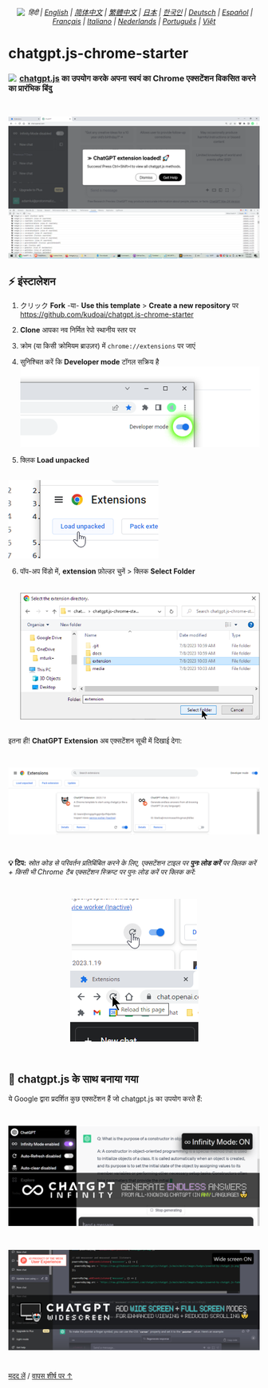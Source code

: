 <div align="center">

###### <a href="../"><img height=14 style="margin: 0 3px -2px" src="https://raw.githubusercontent.com/kudoai/chatgpt.js/6fa1659feadaf70853996dc7d7f6e1ab5a1e6301/media/images/icons/earth-americas.svg"></a> हिंदी | <a href="../..#readme">English</a> | <a href="../zh-cn#readme">简体中文</a> | <a href="../zh-tw#readme">繁體中文</a> | <a href="../ja#readme">日本</a> | <a href="../ko#readme">한국인</a> | <a href="../de#readme">Deutsch</a> | <a href="../es#readme">Español</a> | <a href="../fr#readme">Français</a> | <a href="../it#readme">Italiano</a> | <a href="../nl#readme">Nederlands</a> | <a href="../pt#readme">Português</a> | <a href="../vi#readme">Việt</a>
    
</div>

# chatgpt.js-chrome-starter

<h3><img style="margin: 0 2px -1px 0" height=16 src="https://www.google.com/chrome/static/images/favicons/apple-icon-60x60.png"> <a href="https://github.com/kudoai/chatgpt.js">chatgpt.js</a> का उपयोग करके अपना स्वयं का Chrome एक्सटेंशन विकसित करने का प्रारंभिक बिंदु</h3>

<br>

![](../../media/images/screenshots/extension-loaded.png)

## ⚡ इंस्टालेशन

1. クリック **Fork** -या- **Use this template** > **Create a new repository** पर https://github.com/kudoai/chatgpt.js-chrome-starter

2. **Clone** आपका नव निर्मित रेपो स्थानीय स्तर पर

3. क्रोम (या किसी क्रोमियम ब्राउज़र) में `chrome://extensions` पर जाएं

4. सुनिश्चित करें कि **Developer mode** टॉगल सक्रिय है<br>
![](../../media/images/screenshots/developer-mode-toggle.png)

5. क्लिक **Load unpacked**<br><br>
<img src="../../media/images/screenshots/load-unpacked-button.png">
<br>

6. पॉप-अप विंडो में, **extension** फ़ोल्डर चुनें > क्लिक **Select Folder**<br><br><br>
<img src="../../media/images/screenshots/select-extension-folder.png"><br><br>

इतना ही! **ChatGPT Extension** अब एक्सटेंशन सूची में दिखाई देगा:

<br>

![](../../media/images/screenshots/chatgpt-extension-in-list.png)

<br>

**💡 टिप:** _स्रोत कोड से परिवर्तन प्रतिबिंबित करने के लिए, एक्सटेंशन टाइल पर **पुनः लोड करें** पर क्लिक करें + किसी भी Chrome टैब एक्सटेंशन स्क्रिप्ट पर पुनः लोड करें पर क्लिक करें:_

<div align="center">

<br>

![](../../media/images/screenshots/reload-extension-button.png)
![](../../media/images/screenshots/reload-page-button.png)

<br>

</div>

## 🤖 chatgpt.js के साथ बनाया गया

ये Google द्वारा प्रदर्शित कुछ एक्सटेंशन हैं जो chatgpt.js का उपयोग करते हैं:

<div align="center">

<br>

<a href="https://chatgptinfinity.com" target="_blank"><img width=777 src="https://raw.githubusercontent.com/adamlui/chatgpt-infinity/main/chrome/media/images/tiles/marquee-promo-tile-1400x560.png"></a>

<br>

<a href="https://chatgptwidescreen.com" target="_blank"><img width=777 src="https://raw.githubusercontent.com/adamlui/chatgpt-widescreen/main/chrome/media/images/tiles/marquee-promo-tile-1400x560.png"></a>

</div>

#

<a href="https://github.com/kudoai/chatgpt.js-chrome-starter/issues">मदद लें</a> / <a href="#">वापस शीर्ष पर ↑</a>
